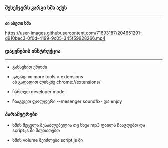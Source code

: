 
### მესენჯერს კარგი ხმა აქვს
---
**აი ასეთი ხმა**


https://user-images.githubusercontent.com/71693187/204651291-d910bec3-0f0d-4199-9c05-345f59928266.mp4



### დაყენების ინსტრუქცია
----
* გახსენით ქრომი
* გადადით more tools > extensions <br>
ან  გადადით ლინკზე chrome://extensions/

* ჩართეთ developer mode<br>
* ჩააგდეთ ფოლდერი --mesenger soundfix- და enjoy

### პარამეტრები

* ხმის შეცვლა შესაძლებელია თუ სხვა mp3 ფაილს ჩააგდებთ და script.js ში მიუთითებთ

* ხმის volume შეიძლება script.js ში
